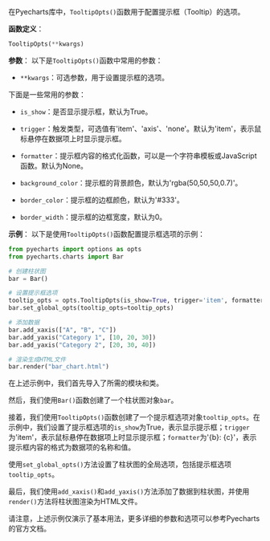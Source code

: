在Pyecharts库中，`TooltipOpts()`函数用于配置提示框（Tooltip）的选项。

**函数定义**：
```python
TooltipOpts(**kwargs)
```

**参数**：
以下是`TooltipOpts()`函数中常用的参数：

- `**kwargs`：可选参数，用于设置提示框的选项。

下面是一些常用的参数：

- `is_show`：是否显示提示框，默认为True。

- `trigger`：触发类型，可选值有'item'、'axis'、'none'。默认为'item'，表示鼠标悬停在数据项上时显示提示框。

- `formatter`：提示框内容的格式化函数，可以是一个字符串模板或JavaScript函数。默认为None。

- `background_color`：提示框的背景颜色，默认为'rgba(50,50,50,0.7)'。

- `border_color`：提示框的边框颜色，默认为'#333'。

- `border_width`：提示框的边框宽度，默认为0。

**示例**：
以下是使用`TooltipOpts()`函数配置提示框选项的示例：

```python
from pyecharts import options as opts
from pyecharts.charts import Bar

# 创建柱状图
bar = Bar()

# 设置提示框选项
tooltip_opts = opts.TooltipOpts(is_show=True, trigger='item', formatter='{b}: {c}')
bar.set_global_opts(tooltip_opts=tooltip_opts)

# 添加数据
bar.add_xaxis(["A", "B", "C"])
bar.add_yaxis("Category 1", [10, 20, 30])
bar.add_yaxis("Category 2", [20, 30, 40])

# 渲染生成HTML文件
bar.render("bar_chart.html")
```

在上述示例中，我们首先导入了所需的模块和类。

然后，我们使用`Bar()`函数创建了一个柱状图对象`bar`。

接着，我们使用`TooltipOpts()`函数创建了一个提示框选项对象`tooltip_opts`。在示例中，我们设置了提示框选项的`is_show`为True，表示显示提示框；`trigger`为'item'，表示鼠标悬停在数据项上时显示提示框；`formatter`为'{b}: {c}'，表示提示框内容的格式为数据项的名称和值。

使用`set_global_opts()`方法设置了柱状图的全局选项，包括提示框选项`tooltip_opts`。

最后，我们使用`add_xaxis()`和`add_yaxis()`方法添加了数据到柱状图，并使用`render()`方法将柱状图渲染为HTML文件。

请注意，上述示例仅演示了基本用法，更多详细的参数和选项可以参考Pyecharts的官方文档。